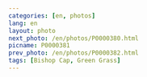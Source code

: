 ```yaml
---
categories: [en, photos]
lang: en
layout: photo
next_photo: /en/photos/P0000380.html
picname: P0000381
prev_photo: /en/photos/P0000382.html
tags: [Bishop Cap, Green Grass]
---
```

